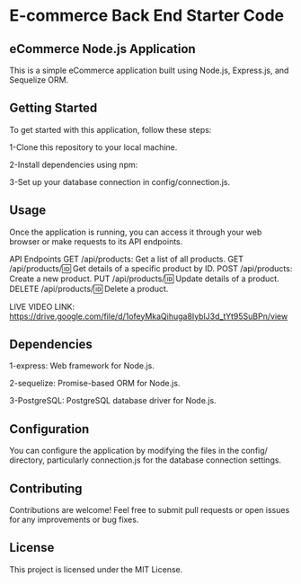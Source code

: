 # E-commerce Back End Starter Code

## eCommerce Node.js Application

This is a simple eCommerce application built using Node.js, Express.js, and Sequelize ORM.

## Getting Started

To get started with this application, follow these steps:

1-Clone this repository to your local machine.

2-Install dependencies using npm:

3-Set up your database connection in config/connection.js.

## Usage

Once the application is running, you can access it through your web browser or make requests to its API endpoints.

API Endpoints
GET /api/products: Get a list of all products.
GET /api/products/:id: Get details of a specific product by ID.
POST /api/products: Create a new product.
PUT /api/products/:id: Update details of a product.
DELETE /api/products/:id: Delete a product.

LIVE VIDEO LINK: https://drive.google.com/file/d/1ofeyMkaQihuga8IyblJ3d_tYt95SuBPn/view


## Dependencies

1-express: Web framework for Node.js.

2-sequelize: Promise-based ORM for Node.js.

3-PostgreSQL: PostgreSQL database driver for Node.js.

## Configuration

You can configure the application by modifying the files in the config/ directory, particularly connection.js for the database connection settings.

## Contributing

Contributions are welcome! Feel free to submit pull requests or open issues for any improvements or bug fixes.

## License

This project is licensed under the MIT License.
